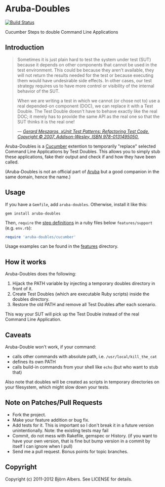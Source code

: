 # Aruba-Doubles

[![Build Status](https://secure.travis-ci.org/bjoernalbers/aruba-doubles.png)](http://travis-ci.org/bjoernalbers/aruba-doubles)

Cucumber Steps to double Command Line Applications

## Introduction

> Sometimes it is just plain hard to test the system under test (SUT)
> because it depends on other components that cannot be used in the test
> environment. This could be because they aren't available, they will not
> return the results needed for the test or because executing them would
> have undesirable side effects. In other cases, our test strategy
> requires us to have more control or visibility of the internal behavior
> of the SUT.
> 
> When we are writing a test in which we cannot (or chose not to) use a
> real depended-on component (DOC), we can replace it with a Test Double.
> The Test Double doesn't have to behave exactly like the real DOC; it
> merely has to provide the same API as the real one so that the SUT
> thinks it is the real one!
>
> &mdash; <cite>[Gerard Meszaros, *xUnit Test Patterns: Refactoring Test
> Code*, Copyright © 2007, Addison-Wesley, ISBN
> 978-0131495050.](http://xunitpatterns.com/Test%20Double.html)</cite>

Aruba-Doubles is a [Cucumber](http://cukes.info/) extention to
temporarily "replace" selected Command Line Applications by Test
Doubles.
This allows you to simply stub these applications, fake their output and
check if and how they have been called.

(Aruba-Doubles is not an official part of
[Aruba](https://github.com/cucumber/aruba) but a good companion in the
same domain, hence the name.)

## Usage

If you have a `Gemfile`, add `aruba-doubles`. Otherwise, install it like this:

    gem install aruba-doubles

Then, `require` the [step
definitions](https://github.com/bjoernalbers/aruba-doubles/blob/master/lib/aruba-doubles/cucumber.rb)
in a ruby files below `features/support` (e.g. `env.rb`):

```Ruby
require 'aruba-doubles/cucumber'
```

Usage examples can be found in the
[features](https://github.com/bjoernalbers/aruba-doubles/tree/master/features)
directory.

## How it works

Aruba-Doubles does the following:

1. Hijack the PATH variable by injecting a temporary doubles directory
   in front of it.
2. Create Test Doubles (which are executable Ruby scripts) inside the
   doubles directory.
3. Restore the old PATH and remove all Test Doubles  after each
   scenario.

This way your SUT will pick up the Test Double instead of the real
Command Line Application.

## Caveats

Aruba-Double won't work, if your command:

* calls other commands with absolute path, i.e. `/usr/local/kill_the_cat`
* defines its own PATH
* calls build-in commands from your shell like `echo` (but who want to stub that)

Also note that doubles will be created as scripts in temporary directories on your filesystem, which might slow down your tests.

## Note on Patches/Pull Requests

* Fork the project.
* Make your feature addition or bug fix.
* Add tests for it. This is important so I don't break it in a
  future version unintentionally.  Note: the existing tests may fail
* Commit, do not mess with Rakefile, gemspec or History.
  (if you want to have your own version, that is fine but bump version in a commit by itself I can ignore when I pull)
* Send me a pull request. Bonus points for topic branches.

## Copyright

Copyright (c) 2011-2012 Björn Albers. See LICENSE for details.
